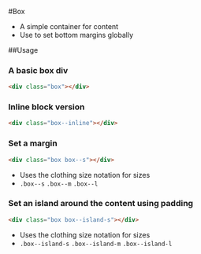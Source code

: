 #Box

* A simple container for content
* Use to set bottom margins globally

##Usage

### A basic box div

```html
<div class="box"></div>
```

### Inline block version

```html
<div class="box--inline"></div>
```   

### Set a margin

```html
<div class="box box--s"></div>
```    

* Uses the clothing size notation for sizes
* `.box--s`   `.box--m`     `.box--l`

### Set an island around the content using padding

```html
<div class="box box--island-s"></div>
```

* Uses the clothing size notation for sizes
* `.box--island-s`   `.box--island-m`     `.box--island-l`
